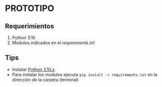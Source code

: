 # PROTOTIPO

## Requerimientos
1. Python 3.10
2. Modulos indicados en el *requirements.txt*


## Tips
- Instalar [Python 3.10.x](https://www.python.org/downloads/release/python-31011/ "Python 3.10.x").
- Para instalar los modulos ejecuta `pip install -r requirements.txt` en la dirección de la carpeta (terminal)
